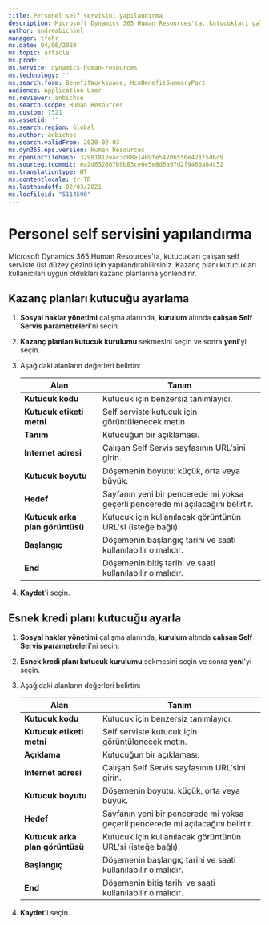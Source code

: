 ```yaml
---
title: Personel self servisini yapılandırma
description: Microsoft Dynamics 365 Human Resources'ta, kutucukları çalışan self serviste üst düzey gezinti için yapılandırabilirsiniz.
author: andreabichsel
manager: tfehr
ms.date: 04/06/2020
ms.topic: article
ms.prod: ''
ms.service: dynamics-human-resources
ms.technology: ''
ms.search.form: BenefitWorkspace, HcmBenefitSummaryPart
audience: Application User
ms.reviewer: anbichse
ms.search.scope: Human Resources
ms.custom: 7521
ms.assetid: ''
ms.search.region: Global
ms.author: anbichse
ms.search.validFrom: 2020-02-03
ms.dyn365.ops.version: Human Resources
ms.openlocfilehash: 32981812eac3c08e1409fe5470b550e421f5d6c9
ms.sourcegitcommit: ea2d652867b9b83ce6e5e8d6a97d2f9460a84c52
ms.translationtype: HT
ms.contentlocale: tr-TR
ms.lasthandoff: 02/03/2021
ms.locfileid: "5114590"
---
```

# <a name="configure-employee-self-service"></a>Personel self servisini yapılandırma

Microsoft Dynamics 365 Human Resources'ta, kutucukları çalışan self serviste üst düzey gezinti için yapılandırabilirsiniz. Kazanç planı kutucukları kullanıcıları uygun oldukları kazanç planlarına yönlendirir.

## <a name="set-up-a-benefit-plans-tile"></a>Kazanç planları kutucuğu ayarlama

1. **Sosyal haklar yönetimi** çalışma alanında, **kurulum** altında **çalışan Self Servis parametreleri**'ni seçin.

2. **Kazanç planları kutucuk kurulumu** sekmesini seçin ve sonra **yeni**'yi seçin.

3. Aşağıdaki alanların değerleri belirtin:

   | Alan | Tanım |
   | --- | --- |
   | **Kutucuk kodu** | Kutucuk için benzersiz tanımlayıcı. |
   | **Kutucuk etiketi metni** | Self serviste kutucuk için görüntülenecek metin |
   | **Tanım** | Kutucuğun bir açıklaması. |
   | **Internet adresi** | Çalışan Self Servis sayfasının URL'sini girin. |
   | **Kutucuk boyutu** | Döşemenin boyutu: küçük, orta veya büyük. |
   | **Hedef** | Sayfanın yeni bir pencerede mi yoksa geçerli pencerede mi açılacağını belirtir. |
   | **Kutucuk arka plan görüntüsü** | Kutucuk için kullanılacak görüntünün URL'si (isteğe bağlı). |
   | **Başlangıç** | Döşemenin başlangıç tarihi ve saati kullanılabilir olmalıdır. |
   | **End** | Döşemenin bitiş tarihi ve saati kullanılabilir olmalıdır. |

4. **Kaydet**'i seçin.

## <a name="set-up-a-flex-credit-plan-tile"></a>Esnek kredi planı kutucuğu ayarla

1. **Sosyal haklar yönetimi** çalışma alanında, **kurulum** altında **çalışan Self Servis parametreleri**'ni seçin.

2. **Esnek kredi planı kutucuk kurulumu** sekmesini seçin ve sonra **yeni**'yi seçin.

3. Aşağıdaki alanların değerleri belirtin:

   | Alan | Tanım |
   | --- | --- |
   | **Kutucuk kodu** | Kutucuk için benzersiz tanımlayıcı. |
   | **Kutucuk etiketi metni** | Self serviste kutucuk için görüntülenecek metin. |
   | **Açıklama** | Kutucuğun bir açıklaması. |
   | **Internet adresi** | Çalışan Self Servis sayfasının URL'sini girin. |
   | **Kutucuk boyutu** | Döşemenin boyutu: küçük, orta veya büyük. |
   | **Hedef** | Sayfanın yeni bir pencerede mi yoksa geçerli pencerede mi açılacağını belirtir. |
   | **Kutucuk arka plan görüntüsü** | Kutucuk için kullanılacak görüntünün URL'si (isteğe bağlı). |
   | **Başlangıç** | Döşemenin başlangıç tarihi ve saati kullanılabilir olmalıdır. |
   | **End** | Döşemenin bitiş tarihi ve saati kullanılabilir olmalıdır. |

4. **Kaydet**'i seçin.

